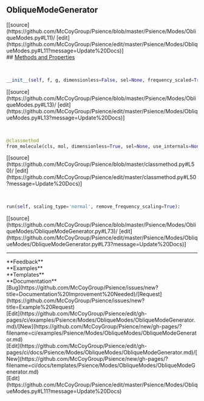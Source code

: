 ## <a id="Psience.Modes.ObliqueModes.ObliqueModeGenerator">ObliqueModeGenerator</a> 

<div class="docs-source-link" markdown="1">
[[source](https://github.com/McCoyGroup/Psience/blob/master/Psience/Modes/ObliqueModes.py#L11)/
[edit](https://github.com/McCoyGroup/Psience/edit/master/Psience/Modes/ObliqueModes.py#L11?message=Update%20Docs)]
</div>









<div class="collapsible-section">
 <div class="collapsible-section collapsible-section-header" markdown="1">
## <a class="collapse-link" data-toggle="collapse" href="#methods" markdown="1"> Methods and Properties</a> <a class="float-right" data-toggle="collapse" href="#methods"><i class="fa fa-chevron-down"></i></a>
 </div>
 <div class="collapsible-section collapsible-section-body collapse show" id="methods" markdown="1">
 
<a id="Psience.Modes.ObliqueModes.ObliqueModeGenerator.__init__" class="docs-object-method">&nbsp;</a> 
```python
__init__(self, f, g, dimensionless=False, sel=None, frequency_scaled=True): 
```
<div class="docs-source-link" markdown="1">
[[source](https://github.com/McCoyGroup/Psience/blob/master/Psience/Modes/ObliqueModes.py#L13)/
[edit](https://github.com/McCoyGroup/Psience/edit/master/Psience/Modes/ObliqueModes.py#L13?message=Update%20Docs)]
</div>


<a id="Psience.Modes.ObliqueModes.ObliqueModeGenerator.from_molecule" class="docs-object-method">&nbsp;</a> 
```python
@classmethod
from_molecule(cls, mol, dimensionless=True, sel=None, use_internals=None, frequency_scaled=True): 
```
<div class="docs-source-link" markdown="1">
[[source](https://github.com/McCoyGroup/Psience/blob/master/classmethod.py#L50)/
[edit](https://github.com/McCoyGroup/Psience/edit/master/classmethod.py#L50?message=Update%20Docs)]
</div>


<a id="Psience.Modes.ObliqueModes.ObliqueModeGenerator.run" class="docs-object-method">&nbsp;</a> 
```python
run(self, scaling_type='normal', remove_frequency_scaling=True): 
```
<div class="docs-source-link" markdown="1">
[[source](https://github.com/McCoyGroup/Psience/blob/master/Psience/Modes/ObliqueModes/ObliqueModeGenerator.py#L73)/
[edit](https://github.com/McCoyGroup/Psience/edit/master/Psience/Modes/ObliqueModes/ObliqueModeGenerator.py#L73?message=Update%20Docs)]
</div>
 </div>
</div>












---


<div markdown="1" class="text-secondary">
<div class="container">
  <div class="row">
   <div class="col" markdown="1">
**Feedback**   
</div>
   <div class="col" markdown="1">
**Examples**   
</div>
   <div class="col" markdown="1">
**Templates**   
</div>
   <div class="col" markdown="1">
**Documentation**   
</div>
   <div class="col" markdown="1">
   
</div>
   <div class="col" markdown="1">
   
</div>
   <div class="col" markdown="1">
   
</div>
</div>
  <div class="row">
   <div class="col" markdown="1">
[Bug](https://github.com/McCoyGroup/Psience/issues/new?title=Documentation%20Improvement%20Needed)/[Request](https://github.com/McCoyGroup/Psience/issues/new?title=Example%20Request)   
</div>
   <div class="col" markdown="1">
[Edit](https://github.com/McCoyGroup/Psience/edit/gh-pages/ci/examples/Psience/Modes/ObliqueModes/ObliqueModeGenerator.md)/[New](https://github.com/McCoyGroup/Psience/new/gh-pages/?filename=ci/examples/Psience/Modes/ObliqueModes/ObliqueModeGenerator.md)   
</div>
   <div class="col" markdown="1">
[Edit](https://github.com/McCoyGroup/Psience/edit/gh-pages/ci/docs/Psience/Modes/ObliqueModes/ObliqueModeGenerator.md)/[New](https://github.com/McCoyGroup/Psience/new/gh-pages/?filename=ci/docs/templates/Psience/Modes/ObliqueModes/ObliqueModeGenerator.md)   
</div>
   <div class="col" markdown="1">
[Edit](https://github.com/McCoyGroup/Psience/edit/master/Psience/Modes/ObliqueModes.py#L11?message=Update%20Docs)   
</div>
   <div class="col" markdown="1">
   
</div>
   <div class="col" markdown="1">
   
</div>
   <div class="col" markdown="1">
   
</div>
</div>
</div>
</div>